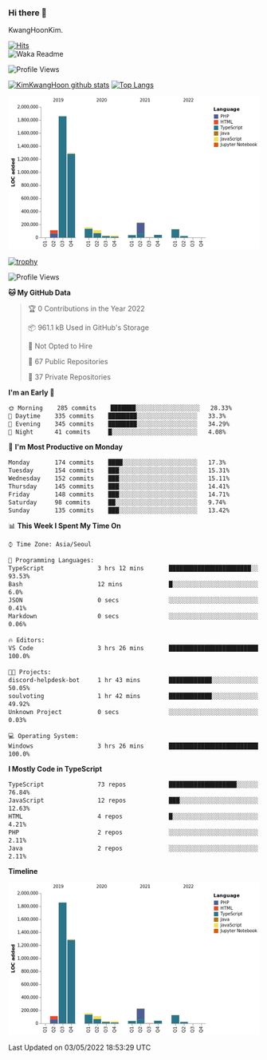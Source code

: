 ### Hi there 👋

KwangHoonKim.

[![Hits](https://hits.seeyoufarm.com/api/count/incr/badge.svg?url=https%3A%2F%2Fgithub.com%2Frhkdgns95)](https://hits.seeyoufarm.com)  
![Waka Readme](https://github.com/rhkdgns95/rhkdgns95/workflows/Waka%20Readme/badge.svg)

![Profile Views](http://img.shields.io/badge/Profile%20Views-0-blue)

[![KimKwangHoon github stats](https://github-readme-stats.vercel.app/api?username=rhkdgns95&show_icons=true)](https://github.com/rhkdgns95/github-readme-stats)   [![Top Langs](https://github-readme-stats.vercel.app/api/top-langs/?username=rhkdgns95&layout=compact)](https://github.com/rhkdgns95/github-readme-stats)   


![Chart not found](https://raw.githubusercontent.com/rhkdgns95/rhkdgns95/master/charts/bar_graph.png) 

[![trophy](https://github-profile-trophy.vercel.app/?username=rhkdgns95)](https://github.com/rhkdgns95/github-profile-trophy)

<!--START_SECTION:waka-->
![Profile Views](http://img.shields.io/badge/Profile%20Views-2-blue)

**🐱 My GitHub Data** 

> 🏆 0 Contributions in the Year 2022
 > 
> 📦 961.1 kB Used in GitHub's Storage 
 > 
> 🚫 Not Opted to Hire
 > 
> 📜 67 Public Repositories 
 > 
> 🔑 37 Private Repositories  
 > 
**I'm an Early 🐤** 

```text
🌞 Morning    285 commits    ███████░░░░░░░░░░░░░░░░░░   28.33% 
🌆 Daytime    335 commits    ████████░░░░░░░░░░░░░░░░░   33.3% 
🌃 Evening    345 commits    ████████░░░░░░░░░░░░░░░░░   34.29% 
🌙 Night      41 commits     █░░░░░░░░░░░░░░░░░░░░░░░░   4.08%

```
📅 **I'm Most Productive on Monday** 

```text
Monday       174 commits    ████░░░░░░░░░░░░░░░░░░░░░   17.3% 
Tuesday      154 commits    ███░░░░░░░░░░░░░░░░░░░░░░   15.31% 
Wednesday    152 commits    ███░░░░░░░░░░░░░░░░░░░░░░   15.11% 
Thursday     145 commits    ███░░░░░░░░░░░░░░░░░░░░░░   14.41% 
Friday       148 commits    ███░░░░░░░░░░░░░░░░░░░░░░   14.71% 
Saturday     98 commits     ██░░░░░░░░░░░░░░░░░░░░░░░   9.74% 
Sunday       135 commits    ███░░░░░░░░░░░░░░░░░░░░░░   13.42%

```


📊 **This Week I Spent My Time On** 

```text
⌚︎ Time Zone: Asia/Seoul

💬 Programming Languages: 
TypeScript               3 hrs 12 mins       ███████████████████████░░   93.53% 
Bash                     12 mins             █░░░░░░░░░░░░░░░░░░░░░░░░   6.0% 
JSON                     0 secs              ░░░░░░░░░░░░░░░░░░░░░░░░░   0.41% 
Markdown                 0 secs              ░░░░░░░░░░░░░░░░░░░░░░░░░   0.06%

🔥 Editors: 
VS Code                  3 hrs 26 mins       █████████████████████████   100.0%

🐱‍💻 Projects: 
discord-helpdesk-bot     1 hr 43 mins        ████████████░░░░░░░░░░░░░   50.05% 
soulvoting               1 hr 42 mins        ████████████░░░░░░░░░░░░░   49.92% 
Unknown Project          0 secs              ░░░░░░░░░░░░░░░░░░░░░░░░░   0.03%

💻 Operating System: 
Windows                  3 hrs 26 mins       █████████████████████████   100.0%

```

**I Mostly Code in TypeScript** 

```text
TypeScript               73 repos            ███████████████████░░░░░░   76.84% 
JavaScript               12 repos            ███░░░░░░░░░░░░░░░░░░░░░░   12.63% 
HTML                     4 repos             █░░░░░░░░░░░░░░░░░░░░░░░░   4.21% 
PHP                      2 repos             ░░░░░░░░░░░░░░░░░░░░░░░░░   2.11% 
Java                     2 repos             ░░░░░░░░░░░░░░░░░░░░░░░░░   2.11%

```


**Timeline**

![Chart not found](https://raw.githubusercontent.com/rhkdgns95/rhkdgns95/master/charts/bar_graph.png) 


 Last Updated on 03/05/2022 18:53:29 UTC
<!--END_SECTION:waka-->
